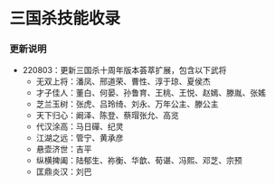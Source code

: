 # 三国杀技能收录

### 更新说明

 - 220803：更新三国杀十周年版本荟萃扩展，包含以下武将
    - 无双上将：潘凤、邢道荣、曹性、淳于琼、夏侯杰
    - 才子佳人：董白、何晏、孙鲁育、王桃、王悦、赵嫣、滕胤、张媱
    - 芝兰玉树：张虎、吕玲绮、刘永、万年公主、滕公主
    - 天下归心：阚泽、陈登、蔡瑁张允、高览
    - 代汉涂高：马日磾、纪灵
    - 江湖之远：管宁、黄承彦
    - 悬壶济世：吉平
    - 纵横捭阖：陆郁生、祢衡、华歆、荀谌、冯熙、邓芝、宗预
    - 匡鼎炎汉：刘巴
